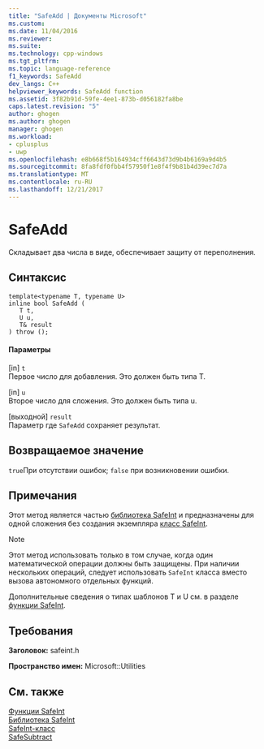 ```yaml
---
title: "SafeAdd | Документы Microsoft"
ms.custom: 
ms.date: 11/04/2016
ms.reviewer: 
ms.suite: 
ms.technology: cpp-windows
ms.tgt_pltfrm: 
ms.topic: language-reference
f1_keywords: SafeAdd
dev_langs: C++
helpviewer_keywords: SafeAdd function
ms.assetid: 3f82b91d-59fe-4ee1-873b-d056182fa8be
caps.latest.revision: "5"
author: ghogen
ms.author: ghogen
manager: ghogen
ms.workload:
- cplusplus
- uwp
ms.openlocfilehash: e8b668f5b164934cff6643d73d9b4b6169a9d4b5
ms.sourcegitcommit: 8fa8fdf0fbb4f57950f1e8f4f9b81b4d39ec7d7a
ms.translationtype: MT
ms.contentlocale: ru-RU
ms.lasthandoff: 12/21/2017
---
```

# <a name="safeadd"></a>SafeAdd
Складывает два числа в виде, обеспечивает защиту от переполнения.  
  
## <a name="syntax"></a>Синтаксис  
  
```  
template<typename T, typename U>  
inline bool SafeAdd (  
   T t,  
   U u,  
   T& result  
) throw ();  
```  
  
#### <a name="parameters"></a>Параметры  
 [in] `t`  
 Первое число для добавления. Это должен быть типа T.  
  
 [in] `u`  
 Второе число для сложения. Это должен быть типа u.  
  
 [выходной] `result`  
 Параметр где `SafeAdd` сохраняет результат.  
  
## <a name="return-value"></a>Возвращаемое значение  
 `true`При отсутствии ошибок; `false` при возникновении ошибки.  
  
## <a name="remarks"></a>Примечания  
 Этот метод является частью [библиотека SafeInt](../windows/safeint-library.md) и предназначены для одной сложения без создания экземпляра [класс SafeInt](../windows/safeint-class.md).  
  
> [!NOTE]
>  Этот метод использовать только в том случае, когда один математической операции должны быть защищены. При наличии нескольких операций, следует использовать `SafeInt` класса вместо вызова автономного отдельных функций.  
  
 Дополнительные сведения о типах шаблонов T и U см. в разделе [функции SafeInt](../windows/safeint-functions.md).  
  
## <a name="requirements"></a>Требования  
 **Заголовок:** safeint.h  
  
 **Пространство имен:** Microsoft::Utilities  
  
## <a name="see-also"></a>См. также  
 [Функции SafeInt](../windows/safeint-functions.md)   
 [Библиотека SafeInt](../windows/safeint-library.md)   
 [SafeInt-класс](../windows/safeint-class.md)   
 [SafeSubtract](../windows/safesubtract.md)